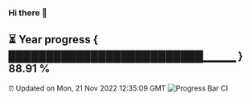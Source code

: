 ### Hi there 👋
⏳ Year progress { ██████████████████████████▁▁▁▁ } 88.91 %
---
⏰ Updated on Mon, 21 Nov 2022 12:35:09 GMT
![Progress Bar CI](https://github.com/liununu/liununu/workflows/Progress%20Bar%20CI/badge.svg)
